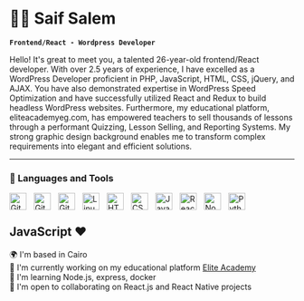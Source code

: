 # 🏄‍♂️ Saif Salem

**`Frontend/React - Wordpress Developer`**

Hello! It's great to meet you, a talented 26-year-old frontend/React developer. With over 2.5 years of experience, I have excelled as a WordPress Developer proficient in PHP, JavaScript, HTML, CSS, jQuery, and AJAX. You have also demonstrated expertise in WordPress Speed Optimization and have successfully utilized React and Redux to build headless WordPress websites. Furthermore, my educational platform, eliteacademyeg.com, has empowered teachers to sell thousands of lessons through a performant Quizzing, Lesson Selling, and Reporting Systems. My strong graphic design background enables me to transform complex requirements into elegant and efficient solutions.

---

### 🧰 Languages and Tools


<img align="left" alt="Git" width="30px" style="padding-right:10px;" src="https://cdn.jsdelivr.net/gh/devicons/devicon/icons/wordpress/wordpress-original.svg" />
<img align="left" alt="Git" width="30px" style="padding-right:10px;" src="https://cdn.jsdelivr.net/gh/devicons/devicon/icons/php/php-plain.svg" />
<img align="left" alt="Git" width="30px" style="padding-right:10px;" src="https://cdn.jsdelivr.net/gh/devicons/devicon/icons/git/git-original.svg" />
<img align="left" alt="Linux" width="30px" style="padding-right:10px;" src="https://cdn.jsdelivr.net/gh/devicons/devicon/icons/linux/linux-original.svg" />
<img align="left" alt="HTML" width="30px" style="padding-right:10px;" src="https://cdn.jsdelivr.net/gh/devicons/devicon/icons/html5/html5-plain.svg" />
<img align="left" alt="CSS" width="30px" style="padding-right:10px;" src="https://cdn.jsdelivr.net/gh/devicons/devicon/icons/css3/css3-plain.svg" />
<img align="left" alt="JavaScript" width="30px" style="padding-right:10px;" src="https://cdn.jsdelivr.net/gh/devicons/devicon/icons/javascript/javascript-plain.svg" />
<img align="left" alt="React" width="30px" style="padding-right:10px;" src="https://cdn.jsdelivr.net/gh/devicons/devicon/icons/react/react-original.svg" />
<img align="left" alt="NodeJS" width="30px" style="padding-right:10px;" src="https://cdn.jsdelivr.net/gh/devicons/devicon/icons/nodejs/nodejs-original.svg" />
<img align="left" alt="Python" width="30px" style="padding-right:10px;" src="https://cdn.jsdelivr.net/gh/devicons/devicon/icons/python/python-plain.svg" />
<br />

#

## JavaScript ❤️

🌍  I'm based in Cairo<br>
🚀  I'm currently working on my educational platform <a href="https://eliteacademyeg.com">Elite Academy</a><br>
🧠  I'm learning Node.js, express, docker<br>
🤝  I'm open to collaborating on React.js and React Native projects<br>

